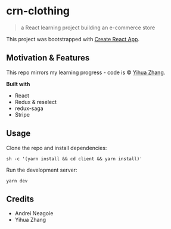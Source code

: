# crn-clothing

> a React learning project building an e-commerce store

This project was bootstrapped with [Create React App](https://github.com/facebook/create-react-app).

## Motivation & Features

This repo mirrors my learning progress - code is © [Yihua Zhang](https://github.com/ZhangMYihua).

**Built with**

- React
- Redux & reselect
- redux-saga
- Stripe

## Usage

Clone the repo and install dependencies:

```
sh -c '(yarn install && cd client && yarn install)'
```

Run the development server:

```
yarn dev
```

## Credits

- Andrei Neagoie
- Yihua Zhang
